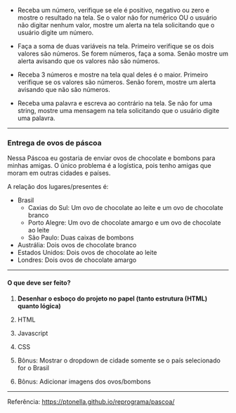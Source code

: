 * Receba um número, verifique se ele é positivo, negativo ou zero e mostre o resultado na tela. Se o valor não for numérico OU o usuário não digitar nenhum valor, mostre um alerta na tela solicitando que o usuário digite um número.

* Faça a soma de duas variáveis na tela. Primeiro verifique se os dois valores são números. Se forem números, faça a soma. Senão mostre um alerta avisando que os valores não são números.

* Receba 3 números e mostre na tela qual deles é o maior. Primeiro verifique se os valores são números. Senão forem, mostre um alerta avisando que não são números.

* Receba uma palavra e escreva ao contrário na tela. Se não for uma string, mostre uma mensagem na tela solicitando que o usuário digite uma palavra.


***

### Entrega de ovos de páscoa

Nessa Páscoa eu gostaria de enviar ovos de chocolate e bombons para minhas amigas. O único problema é a logística, pois tenho amigas que moram em outras cidades e países.

A relação dos lugares/presentes é:

* Brasil
  - Caxias do Sul: Um ovo de chocolate ao leite e um ovo de chocolate branco
  - Porto Alegre: Um ovo de chocolate amargo e um ovo de chocolate ao leite
  - São Paulo: Duas caixas de bombons
* Austrália: Dois ovos de chocolate branco
* Estados Unidos: Dois ovos de chocolate ao leite
* Londres: Dois ovos de chocolate amargo

***

#### O que deve ser feito?

1. **Desenhar o esboço do projeto no papel (tanto estrutura (HTML) quanto lógica)**
2. HTML
3. Javascript
4. CSS

5. Bônus: Mostrar o dropdown de cidade somente se o país selecionado for o Brasil
6. Bônus: Adicionar imagens dos ovos/bombons

***

Referência: https://ptonella.github.io/reprograma/pascoa/
